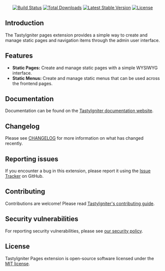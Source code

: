 <p align="center">
    <a href="https://github.com/tastyigniter/ti-ext-pages/actions"><img src="https://github.com/tastyigniter/ti-ext-pages/actions/workflows/pipeline.yml/badge.svg" alt="Build Status"></a>
    <a href="https://packagist.org/packages/tastyigniter/ti-ext-pages"><img src="https://img.shields.io/packagist/dt/tastyigniter/ti-ext-pages" alt="Total Downloads"></a>
    <a href="https://packagist.org/packages/tastyigniter/ti-ext-pages"><img src="https://img.shields.io/packagist/v/tastyigniter/ti-ext-pages" alt="Latest Stable Version"></a>
    <a href="https://packagist.org/packages/tastyigniter/ti-ext-pages"><img src="https://img.shields.io/packagist/l/tastyigniter/ti-ext-pages" alt="License"></a>
</p>

## Introduction

The TastyIgniter pages extension provides a simple way to create and manage static pages and navigation items through the admin user interface.

## Features

- **Static Pages:** Create and manage static pages with a simple WYSIWYG interface.
- **Static Menus:** Create and manage static menus that can be used across the frontend pages.

## Documentation

Documentation can be found on the [TastyIgniter documentation website](https://tastyigniter.com/docs/extensions/pages).

## Changelog

Please see [CHANGELOG](https://github.com/tastyigniter/ti-ext-pages/blob/master/CHANGELOG.md) for more information on what has changed recently.

## Reporting issues

If you encounter a bug in this extension, please report it using the [Issue Tracker](https://github.com/tastyigniter/ti-ext-pages/issues) on GitHub.

## Contributing

Contributions are welcome! Please read [TastyIgniter's contributing guide](https://tastyigniter.com/docs/contribution-guide).

## Security vulnerabilities

For reporting security vulnerabilities, please see [our security policy](https://github.com/tastyigniter/ti-ext-pages/security/policy).

## License

TastyIgniter Pages extension is open-source software licensed under the [MIT license](https://github.com/tastyigniter/ti-ext-pages/blob/master/LICENSE.md).
